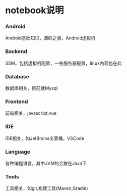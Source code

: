 # notebook说明

### Android
Android基础知识，源码之类，Android虚拟机

### Backend
SSM，包括虚拟机配置，一些服务器配置，linux内容也在此

### Database
数据库相关，目前就Mysql

### Frontend
前端相关，javascript,vue

### IDE
IDE相关，如JetBrains全家桶，VSCode

### Language
各种编程语言，其中JVM的会放在Java下

### Tools
工具相关，如git,构建工具(Maven,Gradle)